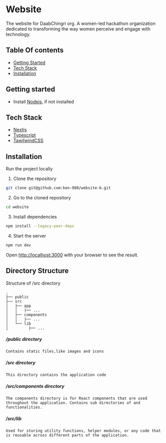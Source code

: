 # Website

The website for DaabChingri org. A women-led hackathon organization dedicated to transforming the way women perceive and engage with technology.

## Table Of contents

- [Getting Started](#getting-started)
- [Tech Stack](#tech-stack)
- [Installation](#installation)

## Getting started

- Install [Nodejs](https://nodejs.org/en), if not installed

## Tech Stack

- [Nextjs](https://nextjs.org/)
- [Typescript](https://typescriptlang.org/)
- [TawilwindCSS](https://tailwindcss.com/docs)

## Installation

Run the project locally

1. Clone the repository

```bash
git clone git@github.com:ken-980/website-b.git
```

2. Go to the cloned repository

```bash
cd website
```

3. Install dependencies

```bash
npm install --legacy-peer-deps
```

4. Start the server

```bash
npm run dev
```

Open [http://localhost:3000](http://localhost:3000) with your browser to see the result.

## Directory Structure

Structure of /src directory

```
.
├── public
├── src
│   ├── app
│   │   ├── ...
│   ├── components
│   │   ├── ...
│   └── lib
│         ├── ...

```

##### /public directory

    Contains static files,like images and icons

##### /src directory

    This directory contains the application code

##### /src/components directory

    The components directory is for React components that are used throughout the application. Contains sub directories of and functionalities.

##### /src/lib

    Used for storing utility functions, helper modules, or any code that is reusable across different parts of the application.
